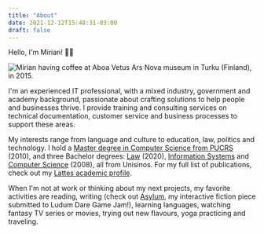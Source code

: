 ```yaml
---
title: "About"
date: 2021-12-12T15:48:31-03:00
draft: false
---
```


Hello, I'm Mírian! 👋🏼

![Mírian having coffee at Aboa Vetus Ars Nova museum in Turku (Finland), in 2015.](/mirian.png)

I'm an experienced IT professional, with a mixed industry, government and academy background, passionate about crafting solutions to help people and businesses thrive.  I provide training and consulting services on technical documentation, customer service and business processes to support these areas.

My interests range from language and culture to education, law, politics and technology.  I hold a [Master degree in Computer Science from PUCRS](https://www.pucrs.br/politecnica/programa-de-pos-graduacao-em-ciencia-da-computacao/) (2010), and three Bachelor degrees: [Law](https://www.unisinos.br/graduacao/direito/sao-leopoldo) (2020), [Information Systems](https://www.unisinos.br/graduacao/sistemas-de-informacao/sao-leopoldo) and [Computer Science](https://www.unisinos.br/graduacao/ciencia-da-computacao/sao-leopoldo) (2008), all from Unisinos.  For my full list of publications, check out my [Lattes academic profile](http://lattes.cnpq.br/0699925170261519).

When I'm not at work or thinking about my next projects, my favorite activities are reading, writing (check out [Asylum](https://ldjam.com/events/ludum-dare/49/asylum), my interactive fiction piece submitted to Ludum Dare Game Jam!), learning languages, watching fantasy TV series or movies, trying out new flavours, yoga practicing and traveling.